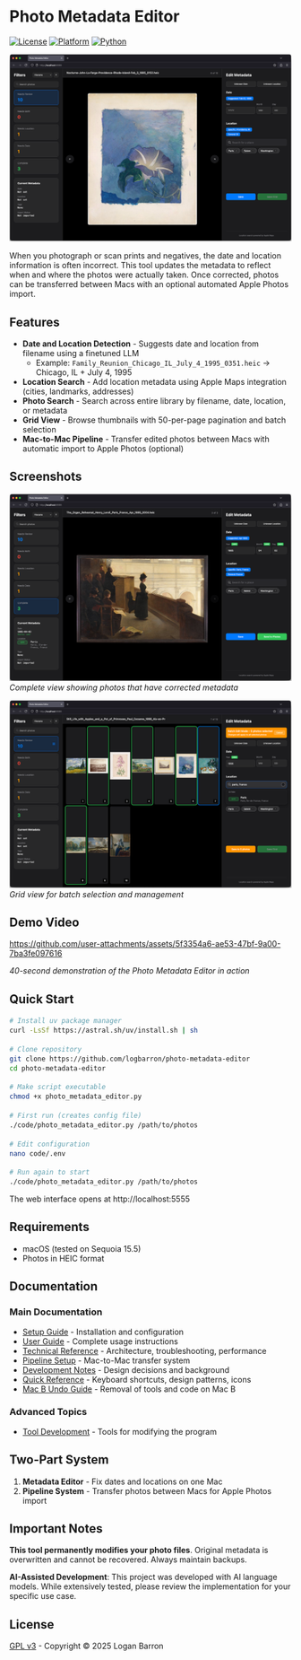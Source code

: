 # Photo Metadata Editor

[![License](https://img.shields.io/badge/license-GPL%20v3-blue.svg)](LICENSE)
[![Platform](https://img.shields.io/badge/platform-macOS-lightgrey.svg)]()
[![Python](https://img.shields.io/badge/python-3.11+-green.svg)]()

<p align="left">
  <img alt="Photo Metadata Editor" src="assets/images/pme_start_filter.png">
</p>

When you photograph or scan prints and negatives, the date and location information is often incorrect. This tool updates the metadata to reflect when and where the photos were actually taken. Once corrected, photos can be transferred between Macs with an optional automated Apple Photos import.

## Features

- **Date and Location Detection** - Suggests date and location from filename using a finetuned LLM
  - Example: `Family_Reunion_Chicago_IL_July_4_1995_0351.heic` → Chicago, IL + July 4, 1995
- **Location Search** - Add location metadata using Apple Maps integration (cities, landmarks, addresses)
- **Photo Search** - Search across entire library by filename, date, location, or metadata
- **Grid View** - Browse thumbnails with 50-per-page pagination and batch selection
- **Mac-to-Mac Pipeline** - Transfer edited photos between Macs with automatic import to Apple Photos (optional)

## Screenshots

![Start Review](assets/images/pme_complete_filter.png)
*Complete view showing photos that have corrected metadata*

![Grid View](assets/images/pme_grid_select.png)
*Grid view for batch selection and management*

## Demo Video

https://github.com/user-attachments/assets/5f3354a6-ae53-47bf-9a00-7ba3fe097616

*40-second demonstration of the Photo Metadata Editor in action*

## Quick Start

```bash
# Install uv package manager
curl -LsSf https://astral.sh/uv/install.sh | sh

# Clone repository
git clone https://github.com/logbarron/photo-metadata-editor
cd photo-metadata-editor

# Make script executable
chmod +x photo_metadata_editor.py

# First run (creates config file)
./code/photo_metadata_editor.py /path/to/photos

# Edit configuration
nano code/.env

# Run again to start
./code/photo_metadata_editor.py /path/to/photos
```

The web interface opens at http://localhost:5555

## Requirements

- macOS (tested on Sequoia 15.5)
- Photos in HEIC format

## Documentation

### Main Documentation
- [Setup Guide](docs/main/setup.md) - Installation and configuration
- [User Guide](docs/main/user-guide.md) - Complete usage instructions
- [Technical Reference](docs/main/reference.md) - Architecture, troubleshooting, performance
- [Pipeline Setup](docs/main/pipeline.md) - Mac-to-Mac transfer system
- [Development Notes](docs/main/development.md) - Design decisions and background
- [Quick Reference](docs/main/quick-reference.md) - Keyboard shortcuts, design patterns, icons
- [Mac B Undo Guide](docs/main/mac-b-undo-guide.md) - Removal of tools and code on Mac B

### Advanced Topics
- [Tool Development](docs/advanced/advanced-readme.md) - Tools for modifying the program

## Two-Part System

1. **Metadata Editor** - Fix dates and locations on one Mac 
2. **Pipeline System** - Transfer photos between Macs for Apple Photos import

## Important Notes

**This tool permanently modifies your photo files**. Original metadata is overwritten and cannot be recovered. Always maintain backups.

**AI-Assisted Development**: This project was developed with AI language models. While extensively tested, please review the implementation for your specific use case.

## License

[GPL v3](LICENSE) - Copyright © 2025 Logan Barron
